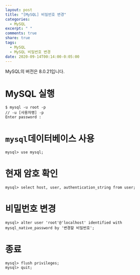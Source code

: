 ```yaml
---
layout: post
title: "[MySQL] 비밀번호 변경"
categories:
  - MySQL
excerpt: " "
comments: true
share: true
tags:
  - MySQL
  - MySQL 비밀번호 변경
date: 2020-09-14T00:14:00-0:05:00
---
```


MySQL의 버전은 8.0.21입니다.

# MySQL 실행

```
$ mysql -u root -p
// -u [사용자명] -p
Enter password :
```
# `mysql`데이터베이스 사용
```
mysql> use mysql;
```

# 현재 암호 확인
```
mysql> select host, user, authentication_string from user;
```


# 비밀번호 변경
```
mysql> alter user 'root'@'localhost' identified with mysql_native_password by '변경할 비밀번호';
```

# 종료
```
mysql> flush privileges;
mysql> quit;
```

